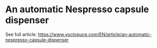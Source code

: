 # An automatic Nespresso capsule dispenser

See full article: https://www.yoctopuce.com/EN/article/an-automatic-nespresso-capsule-dispenser
